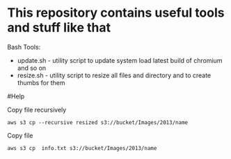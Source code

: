 This repository contains useful tools and stuff like that
=====

Bash Tools:

- update.sh - utility script to update system load latest build of chromium and so on
- resize.sh - utility script to resize all files and directory and to create thumbs for them


#Help

Copy file recursively

	aws s3 cp --recursive resized s3://bucket/Images/2013/name


Copy file

	aws s3 cp  info.txt s3://bucket/Images/2013/name